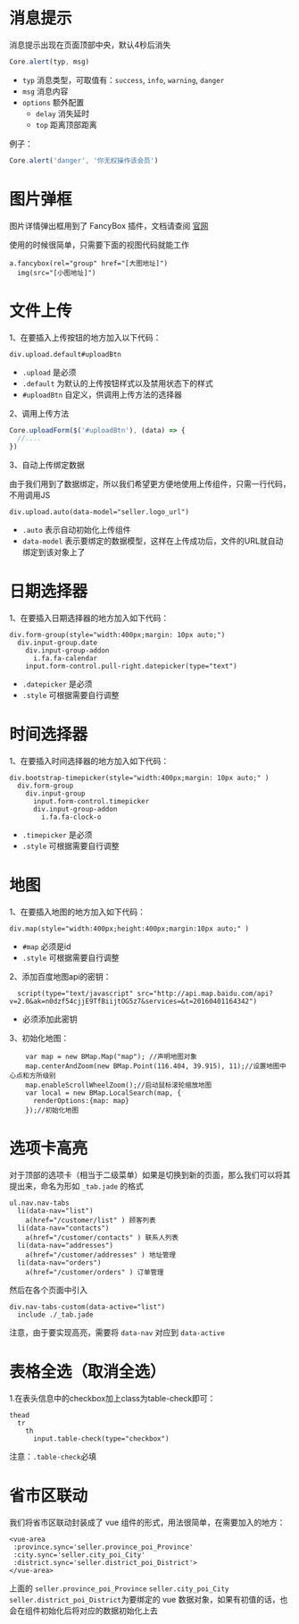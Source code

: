 # 消息提示

消息提示出现在页面顶部中央，默认4秒后消失

```javascript
Core.alert(typ, msg)
```
- `typ` 消息类型，可取值有：`success`, `info`, `warning`, `danger`
- `msg` 消息内容
- `options` 额外配置
  - `delay` 消失延时
  - `top` 距离顶部距离 

例子：
```javascript
Core.alert('danger', '你无权操作该会员')
```

# 图片弹框

图片详情弹出框用到了 FancyBox 插件，文档请查阅 [官网](http://fancyapps.com/fancybox/)

使用的时候很简单，只需要下面的视图代码就能工作

```jade
a.fancybox(rel="group" href="[大图地址]")
  img(src="[小图地址]")
```

# 文件上传

1、在要插入上传按钮的地方加入以下代码：

```jade
div.upload.default#uploadBtn
```

- `.upload` 是必须
- `.default` 为默认的上传按钮样式以及禁用状态下的样式
- `#uploadBtn` 自定义，供调用上传方法的选择器


2、调用上传方法

```javascript
Core.uploadForm($('#uploadBtn'), (data) => {
  //....
})
```

3、自动上传绑定数据

由于我们用到了数据绑定，所以我们希望更方便地使用上传组件，只需一行代码，不用调用JS

```jade
div.upload.auto(data-model="seller.logo_url")
```

- `.auto` 表示自动初始化上传组件
- `data-model` 表示要绑定的数据模型，这样在上传成功后，文件的URL就自动绑定到该对象上了


 

# 日期选择器

1、在要插入日期选择器的地方加入如下代码：
```jade
div.form-group(style="width:400px;margin: 10px auto;")
  div.input-group.date
    div.input-group-addon
      i.fa.fa-calendar
    input.form-control.pull-right.datepicker(type="text")
```
- `.datepicker` 是必须
- `.style` 可根据需要自行调整


# 时间选择器

1、在要插入时间选择器的地方加入如下代码：
```jade
div.bootstrap-timepicker(style="width:400px;margin: 10px auto;" )
  div.form-group
    div.input-group
      input.form-control.timepicker
      div.input-group-addon
        i.fa.fa-clock-o
```
- `.timepicker` 是必须
- `.style` 可根据需要自行调整

# 地图

1、在要插入地图的地方加入如下代码：
```jade
div.map(style="width:400px;height:400px;margin:10px auto;" )
```
- `#map` 必须是id
- `.style` 可根据需要自行调整


2、添加百度地图api的密钥：
```jade
  script(type="text/javascript" src="http://api.map.baidu.com/api?v=2.0&ak=n0dzf54cjjE9TfBiijtOG5z7&services=&t=20160401164342")
```
-  必须添加此密钥

3、初始化地图：
```jade
    var map = new BMap.Map("map"); //声明地图对象         
    map.centerAndZoom(new BMap.Point(116.404, 39.915), 11);//设置地图中心点和方所级别
    map.enableScrollWheelZoom();//启动鼠标滚轮缩放地图
    var local = new BMap.LocalSearch(map, {
      renderOptions:{map: map}
    });//初始化地图
```

# 选项卡高亮

对于顶部的选项卡（相当于二级菜单）如果是切换到新的页面，那么我们可以将其提出来，命名为形如 `_tab.jade` 的格式

```jade
ul.nav.nav-tabs
  li(data-nav="list")
    a(href="/customer/list" ) 顾客列表
  li(data-nav="contacts")
    a(href="/customer/contacts" ) 联系人列表
  li(data-nav="addresses")
    a(href="/customer/addresses" ) 地址管理
  li(data-nav="orders")
    a(href="/customer/orders" ) 订单管理
```

然后在各个页面中引入

```jade
div.nav-tabs-custom(data-active="list")
  include ./_tab.jade
```

注意，由于要实现高亮，需要将 `data-nav` 对应到 `data-active`


# 表格全选（取消全选）

1.在表头信息中的checkbox加上class为table-check即可：
```jade
thead
  tr
    th
      input.table-check(type="checkbox")
```
注意：`.table-check`必填

# 省市区联动

我们将省市区联动封装成了 vue 组件的形式，用法很简单，在需要加入的地方：

```jade
<vue-area
 :province.sync='seller.province_poi_Province' 
 :city.sync='seller.city_poi_City' 
 :district.sync='seller.district_poi_District'>
</vue-area>
```
上面的 `seller.province_poi_Province` `seller.city_poi_City`  `seller.district_poi_District`为要绑定的 vue 数据对象，如果有初值的话，也会在组件初始化后将对应的数据初始化上去

